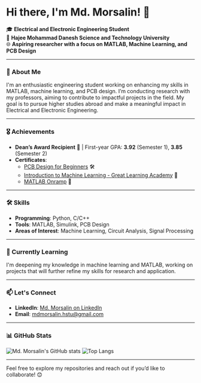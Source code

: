 # Hi there, I'm Md. Morsalin! 👋

🎓 **Electrical and Electronic Engineering Student**  
📍 **Hajee Mohammad Danesh Science and Technology University**  
🌐 **Aspiring researcher with a focus on MATLAB, Machine Learning, and PCB Design**

---

### 🚀 About Me

I'm an enthusiastic engineering student working on enhancing my skills in MATLAB, machine learning, and PCB design. I’m conducting research with my professors, aiming to contribute to impactful projects in the field. My goal is to pursue higher studies abroad and make a meaningful impact in Electrical and Electronic Engineering.

---

### 🎖 Achievements

- **Dean’s Award Recipient** 🌟 | First-year GPA: **3.92** (Semester 1), **3.85** (Semester 2)
- **Certificates**:
  - [PCB Design for Beginners](#) 🛠
  - [Introduction to Machine Learning - Great Learning Academy](https://www.mygreatlearning.com/certificate/QYTSPPVZ) 🤖
  - [MATLAB Onramp](#) 🔧

---

### 🛠 Skills

- **Programming**: Python, C/C++
- **Tools**: MATLAB, Simulink, PCB Design
- **Areas of Interest**: Machine Learning, Circuit Analysis, Signal Processing

---

### 🌱 Currently Learning

I'm deepening my knowledge in machine learning and MATLAB, working on projects that will further refine my skills for research and application.

---

### 📫 Let's Connect

- **LinkedIn**: [Md. Morsalin on LinkedIn](https://www.linkedin.com/in/mdmorsalinhstu)
- **Email**: [mdmorsalin.hstu@gmail.com](mailto:mdmorsalin.hstu@gmail.com)

---

### 📊 GitHub Stats

![Md. Morsalin's GitHub stats](https://github-readme-stats.vercel.app/api?username=mdmorsalinhstu&show_icons=true&theme=default)
![Top Langs](https://github-readme-stats.vercel.app/api/top-langs/?username=mdmorsalinhstu&layout=compact)

---

Feel free to explore my repositories and reach out if you’d like to collaborate! 😊


<!---
mdmorsalinhstu/mdmorsalinhstu is a ✨ special ✨ repository because its `README.md` (this file) appears on your GitHub profile.
You can click the Preview link to take a look at your changes.
--->
